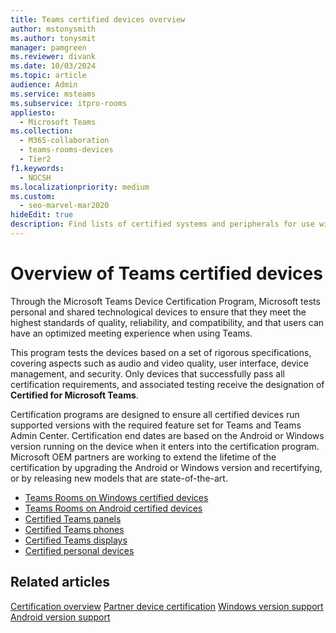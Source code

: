 ```yaml
---
title: Teams certified devices overview
author: mstonysmith
ms.author: tonysmit
manager: pamgreen
ms.reviewer: divank
ms.date: 10/03/2024
ms.topic: article
audience: Admin
ms.service: msteams
ms.subservice: itpro-rooms
appliesto: 
  - Microsoft Teams
ms.collection: 
  - M365-collaboration
  - teams-rooms-devices
  - Tier2
f1.keywords: 
  - NOCSH
ms.localizationpriority: medium
ms.custom: 
  - seo-marvel-mar2020
hideEdit: true
description: Find lists of certified systems and peripherals for use with Microsoft Teams Rooms running Android and Windows.
---
```

# Overview of Teams certified devices

Through the Microsoft Teams Device Certification Program, Microsoft tests personal and shared technological devices to ensure that they meet the highest standards of quality, reliability, and compatibility, and that users can have an optimized meeting experience when using Teams.

This program tests the devices based on a set of rigorous specifications, covering aspects such as audio and video quality, user interface, device management, and security. Only devices that successfully pass all certification requirements, and associated testing receive the designation of **Certified for Microsoft Teams**.

Certification programs are designed to ensure all certified devices run supported versions with the required feature set for Teams and Teams Admin Center. Certification end dates are based on the Android or Windows version running on the device when it enters into the certification program. Microsoft OEM partners are working to extend the lifetime of the certification by upgrading the Android or Windows version and recertifying, or by releasing new models that are state-of-the-art.

- [Teams Rooms on Windows certified devices](..rooms/certified-hardware)
- [Teams Rooms on Android certified devices](certified-hardware-android.md)
- [Certified Teams panels](teams-panels-certified-hardware.md)
- [Certified Teams phones](teams-phones-certified-hardware.md)
- [Certified Teams displays](teams-displays-certified-hardware.md)
- [Certified personal devices](usb-devices.md)

## Related articles
[Certification overview](certification-overview.md)
[Partner device certification](certification-partners.md)
[Windows version support](../rooms/rooms-lifecycle-support.md)
[Android version support](android-version-support.md)